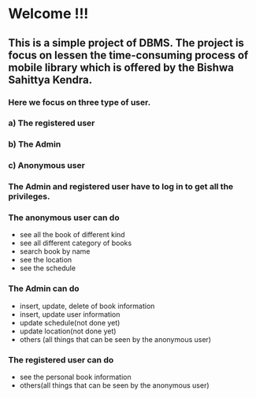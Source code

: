# Welcome !!!

## This is a simple project of DBMS. The project is focus on lessen the time-consuming process of mobile library which is offered by the Bishwa Sahittya Kendra.

### Here we focus on three type of user.
### a) The registered user
### b) The Admin
### c) Anonymous user

### The Admin and registered user have to log in to get all the privileges.   

### The anonymous user can do
* see all the book of different kind
* see all different category of books
* search book by name
* see the location
* see the schedule

### The Admin can do
* insert, update, delete of book information
* insert, update user information
* update schedule(not done yet)
* update location(not done yet)
* others (all things that can be seen by the anonymous user)

### The registered user can do
* see the personal book information
* others(all things that can be seen by the anonymous user)
